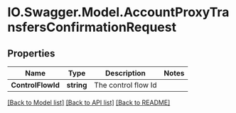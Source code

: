 # IO.Swagger.Model.AccountProxyTransfersConfirmationRequest
## Properties

Name | Type | Description | Notes
------------ | ------------- | ------------- | -------------
**ControlFlowId** | **string** | The control flow Id | 

[[Back to Model list]](../README.md#documentation-for-models) [[Back to API list]](../README.md#documentation-for-api-endpoints) [[Back to README]](../README.md)

